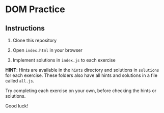 # DOM Practice

## Instructions

1. Clone this repository

2. Open `index.html` in your browser

3. Implement solutions in `index.js` to each exercise

**HINT**: Hints are available in the `hints` directory and solutions in `solutions` for each
exercise. These folders also have all hints and solutions in a file called `all.js`.

Try completing each exercise on your own, before checking the hints or solutions.

Good luck!